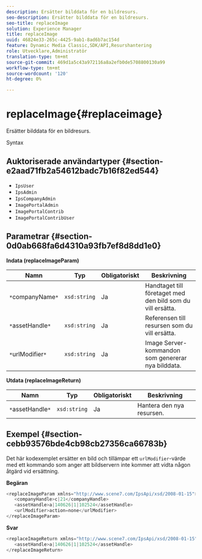 ```yaml
---
description: Ersätter bilddata för en bildresurs.
seo-description: Ersätter bilddata för en bildresurs.
seo-title: replaceImage
solution: Experience Manager
title: replaceImage
uuid: 46824e33-265c-4425-9ab1-8ad6b7ac154d
feature: Dynamic Media Classic,SDK/API,Resurshantering
role: Utvecklare,Administratör
translation-type: tm+mt
source-git-commit: 469d1a5c43a972116a8a2efb0de5708800130a99
workflow-type: tm+mt
source-wordcount: '120'
ht-degree: 0%

---
```



# replaceImage{#replaceimage}

Ersätter bilddata för en bildresurs.

Syntax

## Auktoriserade användartyper {#section-e2aad71fb2a54612badc7b16f82ed544}

* `IpsUser`
* `IpsAdmin`
* `IpsCompanyAdmin`
* `ImagePortalAdmin`
* `ImagePortalContrib`
* `ImagePortalContribUser`

## Parametrar {#section-0d0ab668fa6d4310a93fb7ef8d8dd1e0}

**Indata (replaceImageParam)**

| Namn | Typ | Obligatoriskt | Beskrivning |
|---|---|---|---|
| `*`companyName`*` | `xsd:string` | Ja | Handtaget till företaget med den bild som du vill ersätta. |
| `*`assetHandle`*` | `xsd:string` | Ja | Referensen till resursen som du vill ersätta. |
| `*`urlModifier`*` | `xsd:string` | Ja | Image Server-kommandon som genererar nya bilddata. |

**Utdata (replaceImageReturn)**

| Namn | Typ | Obligatoriskt | Beskrivning |
|---|---|---|---|
| `*`assetHandle`*` | `xsd:string` | Ja | Hantera den nya resursen. |

## Exempel {#section-cebb93576bde4cb98cb27356ca66783b}

Det här kodexemplet ersätter en bild och tillämpar ett `urlModifier`-värde med ett kommando som anger att bildservern inte kommer att vidta någon åtgärd vid ersättning.

**Begäran**

```java
<replaceImageParam xmlns="http://www.scene7.com/IpsApi/xsd/2008-01-15">
   <companyHandle>c|21</companyHandle>
   <assetHandle>a|140626|1|102524</assetHandle>
   <urlModifier>action=none</urlModifier>
</replaceImageParam>
```

**Svar**

```java
<replaceImageReturn xmlns="http://www.scene7.com/IpsApi/xsd/2008-01-15">
   <assetHandle>a|140626|1|102524</assetHandle>
</replaceImageReturn>
```

